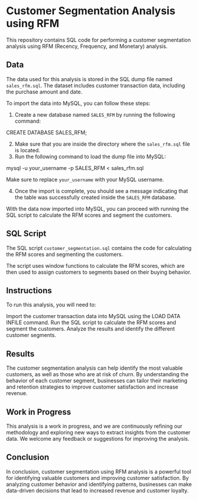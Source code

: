 # Customer Segmentation Analysis using RFM

This repository contains SQL code for performing a customer segmentation analysis using RFM (Recency, Frequency, and Monetary) analysis.

## Data

The data used for this analysis is stored in the SQL dump file named `sales_rfm.sql`. The dataset includes customer transaction data, including the purchase amount and date. 

To import the data into MySQL, you can follow these steps:

1. Create a new database named `SALES_RFM` by running the following command:

CREATE DATABASE SALES_RFM;


2. Make sure that you are inside the directory where the `sales_rfm.sql` file is located.
3. Run the following command to load the dump file into MySQL:

mysql -u your_username -p SALES_RFM < sales_rfm.sql


Make sure to replace `your_username` with your MySQL username.

4. Once the import is complete, you should see a message indicating that the table was successfully created inside the `SALES_RFM` database.

With the data now imported into MySQL, you can proceed with running the SQL script to calculate the RFM scores and segment the customers.

## SQL Script

The SQL script `customer_segmentation.sql` contains the code for calculating the RFM scores and segmenting the customers. 

The script uses window functions to calculate the RFM scores, which are then used to assign customers to segments based on their buying behavior.

## Instructions

To run this analysis, you will need to:

Import the customer transaction data into MySQL using the LOAD DATA INFILE command.
Run the SQL script to calculate the RFM scores and segment the customers.
Analyze the results and identify the different customer segments.



## Results

The customer segmentation analysis can help identify the most valuable customers, as well as those who are at risk of churn. By understanding the behavior of each customer segment, businesses can tailor their marketing and retention strategies to improve customer satisfaction and increase revenue.

## Work in Progress

This analysis is a work in progress, and we are continuously refining our methodology and exploring new ways to extract insights from the customer data. We welcome any feedback or suggestions for improving the analysis. 

## Conclusion

In conclusion, customer segmentation using RFM analysis is a powerful tool for identifying valuable customers and improving customer satisfaction. By analyzing customer behavior and identifying patterns, businesses can make data-driven decisions that lead to increased revenue and customer loyalty.
